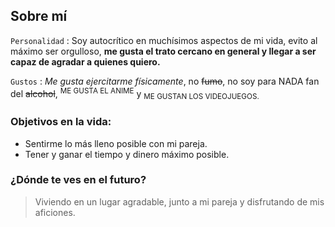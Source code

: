 ## Sobre mí

`Personalidad` : Soy autocrítico en muchísimos aspectos de mi vida, evito al máximo ser orgulloso, **me gusta el trato cercano en general y
llegar a ser capaz de agradar a quienes quiero.**

`Gustos` : *Me gusta ejercitarme físicamente*, no ~~fumo~~, no soy para NADA fan del ~~alcohol~~, <sup>ME GUSTA EL ANIME</sup> y <sub>ME GUSTAN LOS VIDEOJUEGOS.</sub>

### Objetivos en la vida:

 - Sentirme lo más lleno posible con mi pareja.
 - Tener y ganar el tiempo y dinero máximo posible. 

### ¿Dónde te ves en el futuro?

> Viviendo en un lugar agradable, junto a mi pareja y disfrutando de mis aficiones.

